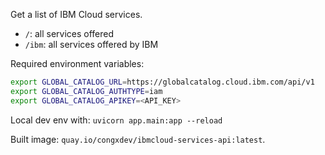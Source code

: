 Get a list of IBM Cloud services.

- `/`: all services offered
- `/ibm`: all services offered by IBM

Required environment variables:

```bash
export GLOBAL_CATALOG_URL=https://globalcatalog.cloud.ibm.com/api/v1
export GLOBAL_CATALOG_AUTHTYPE=iam
export GLOBAL_CATALOG_APIKEY=<API_KEY>
```

Local dev env with: `uvicorn app.main:app --reload`

Built image: `quay.io/congxdev/ibmcloud-services-api:latest`.